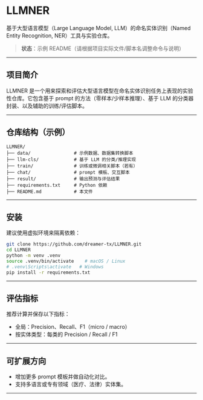 # LLMNER

基于大型语言模型（Large Language Model, LLM）的命名实体识别（Named Entity Recognition, NER）工具与实验仓库。

> **状态**：示例 README（请根据项目实际文件/脚本名调整命令与说明）

---

## 项目简介

LLMNER 是一个用来探索和评估大型语言模型在命名实体识别任务上表现的实验性仓库。它包含基于 prompt 的方法（零样本/少样本推理）、基于 LLM 的分类器封装、以及辅助的训练/评估脚本。


---

## 仓库结构（示例）

```text
LLMNER/
├── data/                # 示例数据、数据集转换脚本
├── llm-cls/             # 基于 LLM 的分类/推理实现
├── train/               # 训练或微调相关脚本（若有）
├── chat/                # prompt 模板、交互脚本
├── result/              # 输出预测与评估结果
├── requirements.txt     # Python 依赖
├── README.md            # 本文件
```

---

## 安装

建议使用虚拟环境来隔离依赖：

```bash
git clone https://github.com/dreamer-tx/LLMNER.git
cd LLMNER
python -m venv .venv
source .venv/bin/activate    # macOS / Linux
# .venv\Scripts\activate   # Windows
pip install -r requirements.txt
```

---

## 评估指标

推荐计算并保存以下指标：

* 全局：Precision、Recall、F1（micro / macro）
* 按实体类型：每类的 Precision / Recall / F1

---

## 可扩展方向

* 增加更多 prompt 模板并做自动化对比。
* 支持多语言或专有领域（医疗、法律）实体集。
---
